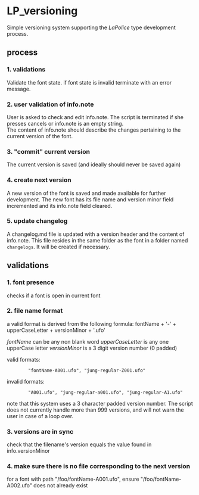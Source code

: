 # LP_versioning

Simple versioning system supporting the _LaPolice_ type development process.

## process

### 1. validations
Validate the font state. if font state is invalid terminate with an error message.

### 2. user validation of info.note
User is asked to check and edit info.note. The script is terminated if she presses cancels or info.note is an empty string.  
The content of info.note should describe the changes pertaining to the current version of the font.

### 3. "commit" current version
The current version is saved (and ideally should never be saved again)

### 4. create next version
A new version of the font is saved and made available for further development. The new font has its file name and version minor field incremented and its info.note field cleared.

### 5. update changelog
A changelog.md file is updated with a version header and the content of info.note. This file resides in the same folder as the font in a folder named `changelogs`. It will be created if necessary.

## validations

### 1. font presence

checks if a font is open in current font

### 2. file name format

a valid format is derived from the following formula:
			fontName + '-' + upperCaseLetter + versionMinor + '.ufo'

_fontName_ can be any non blank word
_upperCaseLetter_ is any one upperCase letter
_versionMinor_ is a 3 digit version number (0 padded)

valid formats:

			"fontName-A001.ufo", "jung-regular-Z001.ufo"

invalid formats:

			"A001.ufo", "jung-regular-a001.ufo", "jung-regular-A1.ufo"


note that this system uses a 3 character padded version number. The script does not currently handle more than 999 versions, and will not warn the user in case of a loop over.
			
### 3. versions are in sync

check that the filename's version equals the value found in info.versionMinor


### 4. make sure there is no file corresponding to the next version

for a font with path "/foo/fontName-A001.ufo", ensure "/foo/fontName-A002.ufo" does not already exist
